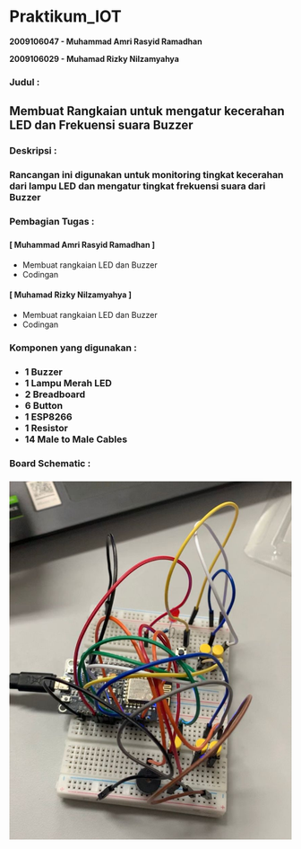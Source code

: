 # Praktikum_IOT #

<b>2009106047 - Muhammad Amri Rasyid Ramadhan</b>

<b>2009106029 - Muhamad Rizky Nilzamyahya</b>

<h3>Judul :<h3>
  <h2>Membuat Rangkaian untuk mengatur kecerahan LED dan Frekuensi suara Buzzer</h2>

  
<h3>Deskripsi :<h3>
  Rancangan ini digunakan untuk monitoring tingkat kecerahan dari lampu LED dan mengatur tingkat frekuensi suara dari Buzzer

<h3>Pembagian Tugas :<h3>
<h4>[ Muhammad Amri Rasyid Ramadhan ]</h4>
<ul>
  <li>Membuat rangkaian LED dan Buzzer</li>
  <li>Codingan</li>
</ul>
<h4>[ Muhamad Rizky Nilzamyahya ]</h4>
<ul>
  <li>Membuat rangkaian LED dan Buzzer</li>
  <li>Codingan</li>
</ul>
  
<h3>Komponen yang digunakan :<h3>
<ul>
  <li> 1 Buzzer</li>
  <li> 1 Lampu Merah LED</li>
  <li> 2 Breadboard</li>
  <li> 6 Button</li>
  <li> 1 ESP8266</li>
  <li> 1 Resistor</li>
  <li> 14 Male to Male Cables</li>
</ul>
  
<h3>Board Schematic :<h3>
  <img src="WhatsApp Image 2023-03-27 at 15.02.18.jpeg">
